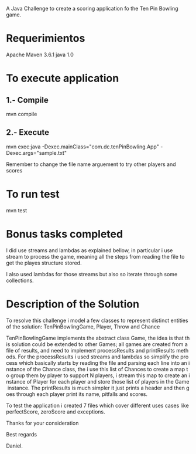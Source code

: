 
A Java Challenge to create a scoring application fo the Ten Pin Bowling game.

# Requerimientos
Apache Maven 3.6.1
java 1.0

# To execute application

## 1.- Compile
mvn compile

## 2.- Execute
mvn exec:java -Dexec.mainClass="com.dc.tenPinBowling.App" -Dexec.args="sample.txt"

Remember to change the file name arguement to try other players and scores

# To run test
mvn test

# Bonus tasks completed
I did use streams and lambdas as explained bellow, in particular i use stream to process the game, meaning all the steps from reading the file to get the playes structure stored. 

I also used lambdas for those streams but also so iterate through some collections.

# Description of the Solution
To resolve this challenge i model a few classes to represent distinct entities of the solution: TenPinBowlingGame, Player, Throw and Chance

TenPinBowlingGame implements the abstract class Game, the idea is that this solution could be extended to other Games; all games are created from a file of results, and need to implement processResults and printResults methods. For the processResults i used streams and lambdas so simplify the process which basically starts by reading the file and parsing each line into an instance of the Chance class, the i use this list of Chances to create a map to group them by player to support N players, i stream this map to create an instance of Player for each player and store those list of players in the Game instance. The printResults is much simpler it just prints a header and then goes through each player print its name, pitfalls and scores.

To test the application i created 7 files which cover different uses cases like perfectScore, zeroScore and exceptions.

Thanks for your consideration

Best regards

Daniel.